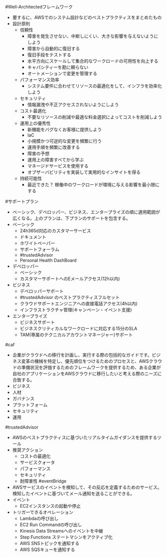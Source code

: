#Well-Architectedフレームワーク 
- 要するに、AWSでのシステム設計などのベストプラクティスをまとめたもの
- 設計原則
	- 信頼性
		- 障害を発生させない、中断しにくい、大きな影響を与えないようにしよう
		- 障害から自動的に復旧する
		- 復旧手段をテストする
		- 水平方向にスケールして集合的なワークロードの可用性を向上する
		- キャパシティーを勘に頼らない
		- オートメーションで変更を管理する
	- パフォーマンス効率
		- システム要件に合わせてリソースの最適化をして、インフラを効率化しよう
	- セキュリティ
		- 情報漏洩や不正アクセスされないようにしよう
	- コスト最適化
		- 不要なリソースの削減や最適な料金選択によってコストを削減しよう
	- 運用上の優秀性
		- 新機能をバグなくお客様に提供しよう
		- IaC
		- 小規模かつ可逆的な変更を頻繁に行う
		- 運用手順を頻繁に改善する
		- 障害の予想
		- 運用上の障害すべてから学ぶ
		- マネージドサービスを使用する
		- オブザーバビリティを実装して実用的なインサイトを得る
	- 持続可能性
		- 最近できた？ 稼働中のワークロードが環境に与える影響を最小限にする

#サポートプラン
- ベーシック、デベロッパー、ビジネス、エンタープライズの順に適用範囲が広くなる。上のプランは、下プランのサポートを包含する。
- ベーシック
	- 24h365d対応のカスタマーサービス
	- ドキュメント
	- ホワイトペーパー
	- サポートフォーラム
	- #trustedAdvisor 
	- Personal Health DashBoard
- デベロッパー
	- ベーシック
	- カスタマーサポートへのEメールアクセス(12h以内)
- ビジネス
	- デベロッパーサポート
	- #trustedAdvisor のベストプラクティスフルセット
	- クラウドサポートエンジニアへの直接電話アクセス(4h以内)
	- インフラストラクチャ管理(キャンペーン・イベント支援)
- エンタープライズ
	- ビジネスサポート
	- ビジネスクリティカルなワークロードに対応する15分のSLA
	- TAM(専属のテクニカルアカウントマネージャー)サポート

#caf 
- 企業がクラウドへの移行を計画し、実行する際の包括的なガイドです。ビジネス変革の機械を特定し、優先順位をつけるためのプロセスと、AWSクラウドの準備状況を評価するためのフレームワークを提供するため、ある企業が自社のアプリケーションをAWSクラウドに移行したいと考える際のニーズに合致する。
- ビジネス
- 人材
- ガバナンス
- プラットフォーム
- セキュリティ
- 運用

#trustedAdvisor
- AWSのベストプラクティスに基づいたリアルタイムガイダンスを提供するツール
- 推奨アクション
	- コストの最適化
	- サービスクォータ
	- パフォーマンス
	- セキュリティ
	- 耐障害性
#eventBridge
- AWSサービスのイベントを検知して、その反応を定義するためのサービス。検知したイベントに基づいてメール通知を送ることができる。
- イベント
	- EC2インスタンスの起動や停止
- トリガーできるオペレーション
	- Lambdaの呼び出し
	- EC2 Run Commandの呼び出し
	- Kinesis Data Streamsへのイベントを中継
	- Step Functions ステートマシンをアクティブ化
	- AWS SNSトピックを通知する
	- AWS SQSキューを通知する

